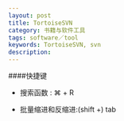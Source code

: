 ```yaml
---
layout: post
title: TortoiseSVN
category: 书籍与软件工具
tags: software／tool
keywords: TortoiseSVN, svn
description: 
---
```


####快捷键

* 搜索函数 : ⌘ + R

* 批量缩进和反缩进:(shift +) tab